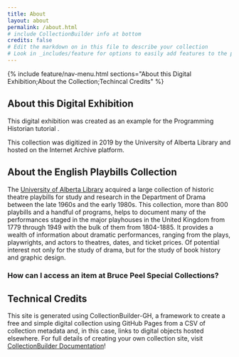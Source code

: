 ```yaml
---
title: About
layout: about
permalink: /about.html
# include CollectionBuilder info at bottom
credits: false
# Edit the markdown on in this file to describe your collection
# Look in _includes/feature for options to easily add features to the page
---
```


{% include feature/nav-menu.html sections="About this Digital Exhibition;About the Collection;Techincal Credits" %}

## About this Digital Exhibition 
This digital exhibition was created as an example for the Programming Historian tutorial <insert title here when published >. 

This collection was digitized in 2019 by the University of Alberta Library and hosted on the Internet Archive platform. 

## About the English Playbills Collection

The [University of Alberta Library](https://library.ualberta.ca/) acquired a large collection of historic theatre playbills for study and research in the Department of Drama between the late 1960s and the early 1980s. This collection, more than 800 playbills and a handful of programs, helps to document many of the performances staged in the major playhouses in the United Kingdom from 1779 through 1949 with the bulk of them from 1804-1885. It provides a wealth of information about dramatic performances, ranging from the plays, playwrights, and actors to theatres, dates, and ticket prices. Of potential interest not only for the study of drama, but for the study of book history and graphic design. 

### How can I access an item at Bruce Peel Special Collections?

## Technical Credits 
This site is generated using CollectionBuilder-GH, a framework to create a free and simple digital collection using GitHub Pages from a CSV of collection metadata and, in this case, links to digital objects hosted elsewhere. For full details of creating your own collection site, visit [CollectionBuilder Documentation](https://collectionbuilder.github.io/cb-docs/)!



